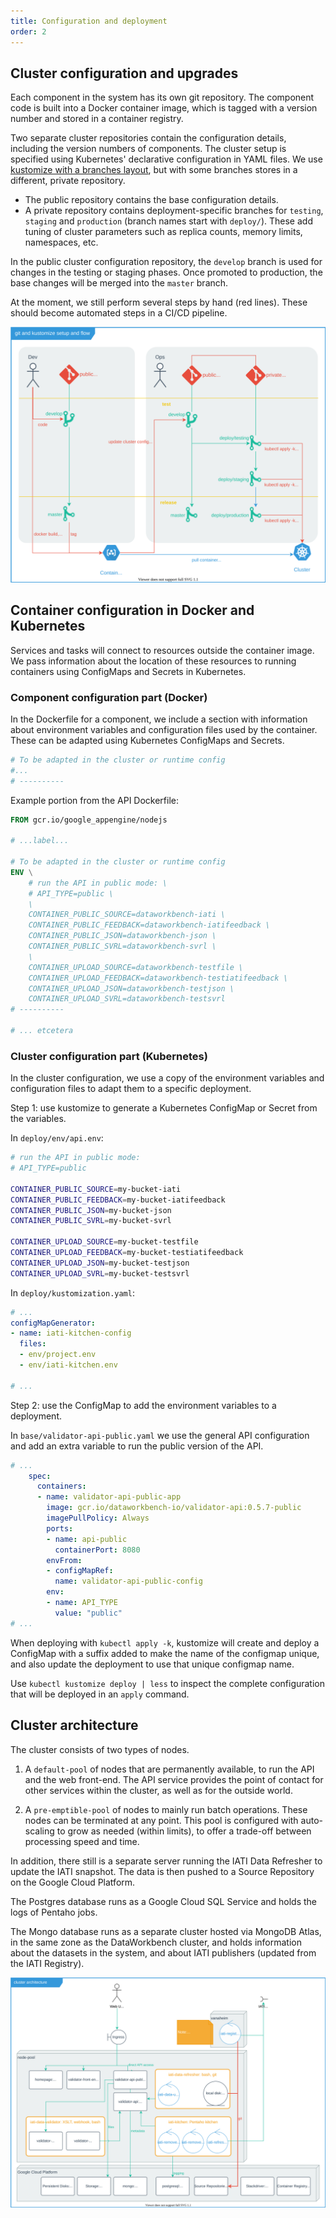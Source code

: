 ```yaml
---
title: Configuration and deployment
order: 2
---
```


## Cluster configuration and upgrades

Each component in the system has its own git repository. The component code is built into a Docker container image, which is tagged with a version number and stored in a container registry.

Two separate cluster repositories contain the configuration details, including the version numbers of components. The cluster setup is specified using Kubernetes' declarative configuration in YAML files. We use [kustomize with a branches layout](https://kubectl.docs.kubernetes.io/pages/app_composition_and_deployment/structure_branches.html), but with some branches stores in a different, private repository.

* The public repository contains the base configuration details.
* A private repository contains deployment-specific branches for `testing`, `staging` and `production` (branch names start with `deploy/`). These add tuning of cluster parameters such as replica counts, memory limits, namespaces, etc.

In the public cluster configuration repository, the `develop` branch is used for changes in the testing or staging phases. Once promoted to production, the base changes will be merged into the `master` branch.

At the moment, we still perform several steps by hand (red lines). These should become automated steps in a CI/CD pipeline.

![](gitops-current.drawio.svg)

## Container configuration in Docker and Kubernetes

Services and tasks will connect to resources outside the container image. We pass information about the location of these resources to running containers using ConfigMaps and Secrets in Kubernetes.

### Component configuration part (Docker)

In the Dockerfile for a component, we include a section with information about environment variables and configuration files used by the container. These can be adapted using Kubernetes ConfigMaps and Secrets.

```dockerfile
# To be adapted in the cluster or runtime config
#...
# ----------
```

Example portion from the API Dockerfile:

```dockerfile
FROM gcr.io/google_appengine/nodejs

# ...label...

# To be adapted in the cluster or runtime config
ENV \
    # run the API in public mode: \
    # API_TYPE=public \
    \
    CONTAINER_PUBLIC_SOURCE=dataworkbench-iati \
    CONTAINER_PUBLIC_FEEDBACK=dataworkbench-iatifeedback \
    CONTAINER_PUBLIC_JSON=dataworkbench-json \
    CONTAINER_PUBLIC_SVRL=dataworkbench-svrl \
    \
    CONTAINER_UPLOAD_SOURCE=dataworkbench-testfile \
    CONTAINER_UPLOAD_FEEDBACK=dataworkbench-testiatifeedback \
    CONTAINER_UPLOAD_JSON=dataworkbench-testjson \
    CONTAINER_UPLOAD_SVRL=dataworkbench-testsvrl
# ----------

# ... etcetera
```

### Cluster configuration part (Kubernetes)

In the cluster configuration, we use a copy of the environment variables and configuration files to adapt them to a specific deployment.

Step 1: use kustomize to generate a Kubernetes ConfigMap or Secret from the variables.

In `deploy/env/api.env`:

```sh
# run the API in public mode:
# API_TYPE=public

CONTAINER_PUBLIC_SOURCE=my-bucket-iati
CONTAINER_PUBLIC_FEEDBACK=my-bucket-iatifeedback
CONTAINER_PUBLIC_JSON=my-bucket-json
CONTAINER_PUBLIC_SVRL=my-bucket-svrl

CONTAINER_UPLOAD_SOURCE=my-bucket-testfile
CONTAINER_UPLOAD_FEEDBACK=my-bucket-testiatifeedback
CONTAINER_UPLOAD_JSON=my-bucket-testjson
CONTAINER_UPLOAD_SVRL=my-bucket-testsvrl
```

In `deploy/kustomization.yaml`:

```yaml
# ...
configMapGenerator:
- name: iati-kitchen-config
  files:
  - env/project.env
  - env/iati-kitchen.env

# ...
```

Step 2: use the ConfigMap to add the environment variables to a deployment.

In `base/validator-api-public.yaml` we use the general API configuration and add an extra variable to run the public version of the API.

```yaml
# ...
    spec:
      containers:
      - name: validator-api-public-app
        image: gcr.io/dataworkbench-io/validator-api:0.5.7-public
        imagePullPolicy: Always
        ports:
        - name: api-public
          containerPort: 8080
        envFrom:
        - configMapRef:
          name: validator-api-public-config
        env:
        - name: API_TYPE
          value: "public"
# ...
```

When deploying with `kubectl apply -k`, kustomize will create and deploy a ConfigMap with a suffix added to make the name of the configmap unique, and also update the deployment to use that unique configmap name.

Use `kubectl kustomize deploy | less` to inspect the complete configuration that will be deployed in an `apply` command.

## Cluster architecture

The cluster consists of two types of nodes.

1. A `default-pool` of nodes that are permanently available, to run the API and the web front-end. The API service provides the point of contact for other services within the cluster, as well as for the outside world.

2. A `pre-emptible-pool` of nodes to mainly run batch operations. These nodes can be terminated at any point. This pool is configured with auto-scaling to grow as needed (within limits), to offer a trade-off between processing speed and time.

In addition, there still is a separate server running the IATI Data Refresher to update the IATI snapshot. The data is then pushed to a Source Repository on the Google Cloud Platform.

The Postgres database runs as a Google Cloud SQL Service and holds the logs of Pentaho jobs.

The Mongo database runs as a separate cluster hosted via MongoDB Atlas, in the same zone as the DataWorkbench cluster, and holds information about the datasets in the system, and about IATI publishers (updated from the IATI Registry).

![](./deployment-overview.drawio.svg)

